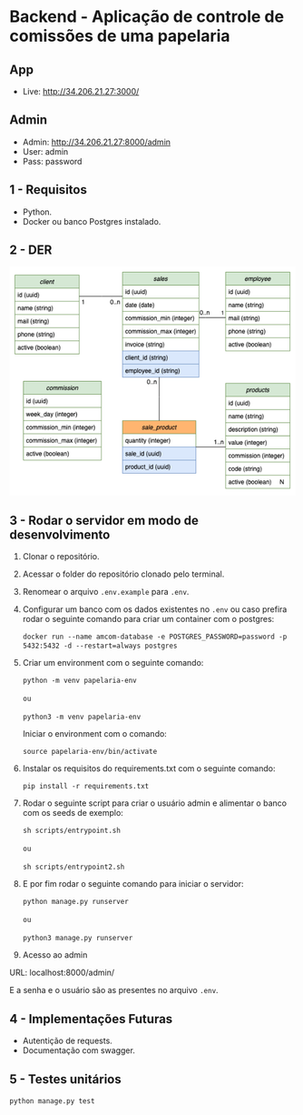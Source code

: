 # Backend - Aplicação de controle de comissões de uma papelaria

## App

* Live: http://34.206.21.27:3000/

## Admin

* Admin: http://34.206.21.27:8000/admin
* User: admin
* Pass: password

## 1 - Requisitos

- Python.
- Docker ou banco Postgres instalado.

## 2 - DER

![der](./documentation/der_V3.png)

## 3 - Rodar o servidor em modo de desenvolvimento

1. Clonar o repositório.
2. Acessar o folder do repositório clonado pelo terminal.
3. Renomear o arquivo `.env.example` para `.env`.
4. Configurar um banco com os dados existentes no `.env` ou caso prefira rodar
   o seguinte comando para criar um container com o postgres:

   ```
   docker run --name amcom-database -e POSTGRES_PASSWORD=password -p 5432:5432 -d --restart=always postgres
   ```

5. Criar um environment com o seguinte comando:

   ```
   python -m venv papelaria-env
   
   ou 
   
   python3 -m venv papelaria-env
   ```

   Iniciar o environment com o comando:
   
   ```
   source papelaria-env/bin/activate
   ```
  
6. Instalar os requisitos do requirements.txt com o seguinte comando:

   ```
   pip install -r requirements.txt
   ```

7. Rodar o seguinte script para criar o usuário admin e alimentar o banco com os
   seeds de exemplo:

   ```
   sh scripts/entrypoint.sh
   
   ou
   
   sh scripts/entrypoint2.sh
   ```

8. E por fim rodar o seguinte comando para iniciar o servidor:

   ```
   python manage.py runserver
   
   ou 
   
   python3 manage.py runserver
   ```

9. Acesso ao admin

URL: localhost:8000/admin/

E a senha e o usuário são as presentes no arquivo `.env`.

## 4 - Implementações Futuras

- Autentição de requests.
- Documentação com swagger.

## 5 - Testes unitários

```
python manage.py test
```
